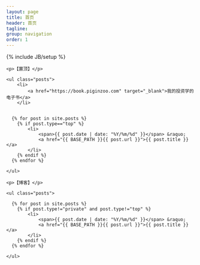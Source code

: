 ```yaml
---
layout: page
title: 首页
header: 首页
tagline: 
group: navigation
order: 1
---
```

{% include JB/setup %}

    

<div class="bodystyle1">

	<p>【置顶】</p>

	<ul class="posts">
		<li>
			<a href="https://book.piginzoo.com" target="_blank">我的投资学的电子书</a>
		</li>


	  {% for post in site.posts %}
	  	{% if post.type=="top" %}
	    	<li>
	    		<span>{{ post.date | date: "%Y/%m/%d" }}</span> &raquo; 
	    		<a href="{{ BASE_PATH }}{{ post.url }}">{{ post.title }}</a>
	    	</li>
	    {% endif %}
	  {% endfor %}

	</ul>

	<p>【博客】</p>

	<ul class="posts">

	  {% for post in site.posts %}
	  	{% if post.type!="private" and post.type!="top" %}
	    	<li>
	    		<span>{{ post.date | date: "%Y/%m/%d" }}</span> &raquo; 
	    		<a href="{{ BASE_PATH }}{{ post.url }}">{{ post.title }}</a>
	    	</li>
	    {% endif %}
	  {% endfor %}

	</ul>
</div>